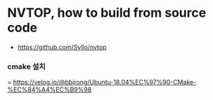 
# NVTOP, how to build from source code
- https://github.com/Syllo/nvtop
### cmake 설치
= https://velog.io/@bbirong/Ubuntu-18.04%EC%97%90-CMake-%EC%84%A4%EC%B9%98
